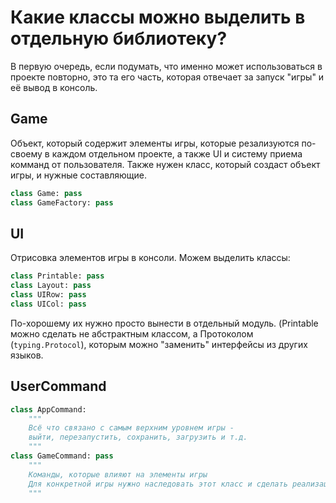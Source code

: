 # Какие классы можно выделить в отдельную библиотеку?

В первую очередь, если подумать, что именно может использоваться в проекте повторно,
это та его часть, которая отвечает за запуск "игры" и её вывод в консоль.

## Game

Объект, который содержит элементы игры, которые резализуются по-своему в каждом отдельном проекте,
а также UI и систему приема комманд от пользователя.
Также нужен класс, который создаст объект игры, и нужные составляющие.

```py
class Game: pass
class GameFactory: pass
```

## UI

Отрисовка элементов игры в консоли.
Можем выделить классы:

```py
class Printable: pass
class Layout: pass
class UIRow: pass
class UICol: pass
```

По-хорошему их нужно просто вынести в отдельный модуль.
(Printable можно сделать не абстрактным классом, а Протоколом (`typing.Protocol`), которым можно "заменить" интерфейсы из других языков.

## UserCommand

```py
class AppCommand:
    """
    Всё что связано с самым верхним уровнем игры - 
    выйти, перезапустить, сохранить, загрузить и т.д.
    """
class GameCommand: pass
    """
    Команды, которые влияют на элементы игры
    Для конкретной игры нужно наследовать этот класс и сделать реализацию
    """
```
